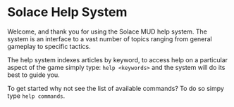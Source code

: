 # Solace Help System
Welcome, and thank you for using the Solace MUD help system. The system is an
interface to a vast number of topics ranging from general gameplay to specific
tactics.

The help system indexes articles by keyword, to access help on a particular
aspect of the game simply type: `help <keywords>` and the system will do its
best to guide you.

To get started why not see the list of available commands? To do so simpy type
`help commands`.
